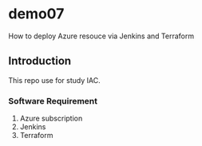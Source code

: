 # demo07
How to deploy Azure resouce via Jenkins and Terraform

## Introduction
This repo use for study IAC.

### Software Requirement
1. Azure subscription
2. Jenkins
3. Terraform
